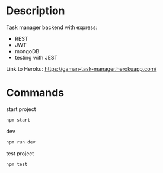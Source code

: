 # Description
Task manager backend with express:
- REST
- JWT
- mongoDB
- testing with JEST

Link to Heroku: https://gaman-task-manager.herokuapp.com/

# Commands
start project
```javascript
npm start
```
dev
```javascript
npm run dev
```
test project
```javascript
npm test
```
